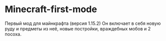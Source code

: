 # Minecraft-first-mode
Первый мод для майнкрафта (версия 1.15.2)
Он включает в себя новую руду и предметы из неё, новые постройки, враждебных мобов и 2 посоха.
